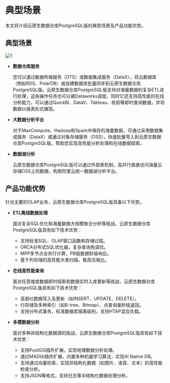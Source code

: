 # 典型场景

本文将介绍云原生数据仓库PostgreSQL版的典型场景及产品功能优势。

## 典型场景

![1](https://static-aliyun-doc.oss-accelerate.aliyuncs.com/assets/img/zh-CN/4140367951/p107679.png)

-   **数据仓库服务**

    您可以通过数据传输服务（DTS）或数据集成服务（DataX），将云数据库（例如RDS、PolarDB）或自建数据库批量同步到云原生数据仓库PostgreSQL版。云原生数据仓库PostgreSQL版支持对海量数据的复杂ETL进行处理，这些操作任务也可以被Dataworks调度。同时它还支持高性能的在线分析能力，可以通过QuickBI、DataV、Tableau、帆软等即时查询数据，并将数据以报表形式展现。

-   **大数据分析平台**

    对于MaxCompute、Hadoop和Spark中保存的海量数据，可通过采用数据集成服务（DataX）或通过对象存储服务（OSS），快速批量导入到云原生数据仓库PostgreSQL版，帮助您实现高性能分析处理和在线数据探索。

-   **数据湖分析**

    云原生数据仓库PostgreSQL版可以通过外部表机制，高并行直接访问海量云存储OSS上的数据，构筑阿里云统一数据湖分析平台。


## 产品功能优势

针对主要的OLAP业务，云原生数据仓库PostgreSQL版具备以下优势。

-   **ETL离线数据处理**

    面对复杂SQL优化和海量数据大规模聚合分析等挑战，云原生数据仓库PostgreSQL版具有如下技术优势：

    -   支持标准SQL、OLAP窗口函数和存储过程。
    -   ORCA分布式SQL优化器，复杂查询免调优。
    -   MPP多节点全并行计算，PB级数据秒级响应。
    -   基于列存储的高性能大表扫描，极高压缩比。
-   **在线高性能查询**

    面对任意维度数据即时探索和数据实时入库更新等挑战，云原生数据仓库PostgreSQL版具有如下技术优势：

    -   高吞吐数据写入及更新（如INSERT、UPDATE、DELETE）。
    -   行存储及多种索引（如B-tree、Bitmap），点查询毫秒级返回。
    -   支持分布式事务，标准数据库隔离级别，支持HTAP混合负载。
-   **多模数据分析**

    面对多种非结构化数据源的挑战，云原生数据仓库PostgreSQL版具有如下技术优势：

    -   支持PostGIS插件扩展，实现地理数据分析处理。
    -   通过MADlib插件扩展，内置多种机器学习算法，实现AI Native DB。
    -   支持通过向量检索，实现非结构化数据（如图片、语音、文本）的高性能检索分析。
    -   支持JSON等格式，支持日志等半结构化数据处理分析。

